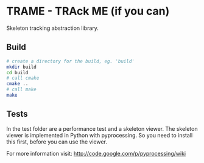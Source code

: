 TRAME - TRAck ME (if you can)
=============================

Skeleton tracking abstraction library.

## Build

```BASH
# create a directory for the build, eg. 'build'
mkdir build
cd build
# call cmake
cmake ..
# call make
make
```

## Tests

In the test folder are a performance test and a skeleton viewer. The skeleton viewer is implemented in Python with pyprocessing. So you need to install this first, before you can use the viewer.

For more information visit: http://code.google.com/p/pyprocessing/wiki